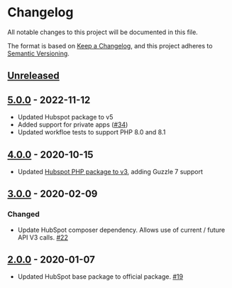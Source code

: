# Changelog
All notable changes to this project will be documented in this file.

The format is based on [Keep a Changelog](https://keepachangelog.com/en/1.0.0/),
and this project adheres to [Semantic Versioning](https://semver.org/spec/v2.0.0.html).

## [Unreleased]

## [5.0.0] - 2022-11-12

- Updated Hubspot package to v5
- Added support for private apps ([#34](https://github.com/rossjcooper/laravel-hubspot/pull/34))
- Updated workfloe tests to support PHP 8.0 and 8.1

## [4.0.0] - 2020-10-15

- Updated [Hubspot PHP package to v3](https://github.com/HubSpot/hubspot-php/compare/v2.0.6...v3.0.0), adding Guzzle 7 support 

## [3.0.0] - 2020-02-09

### Changed
- Update HubSpot composer dependency. Allows use of current / future API V3 calls. [#22]

## [2.0.0] - 2020-01-07

- Updated HubSpot base package to official package. [#19]



[Unreleased]:https://github.com/rossjcooper/laravel-hubspot/compare/v2.0.0...HEAD
[2.0.0]:https://github.com/rossjcooper/laravel-hubspot/compare/2.0.0...1.3.0
[3.0.0]:https://github.com/rossjcooper/laravel-hubspot/compare/3.0.0...2.0.0
[4.0.0]:https://github.com/rossjcooper/laravel-hubspot/compare/4.0.0...3.0.0
[5.0.0]:https://github.com/rossjcooper/laravel-hubspot/compare/5.0.0...4.0.0

[#19]: https://github.com/rossjcooper/laravel-hubspot/pull/19
[#22]: https://github.com/rossjcooper/laravel-hubspot/pull/22